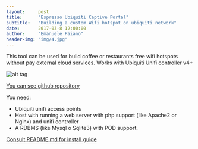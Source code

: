 ```yaml
---
layout:     post
title:      "Espresso Ubiquiti Captive Portal"
subtitle:   "Building a custom Wifi hotspot on ubiquiti network"
date:       2017-03-8 12:00:00
author:     "Emanuele Paiano"
header-img: "img/4.jpg"
---
```


<p>This tool can be used for build coffee or restaurants free wifi hotspots without pay external cloud services. Works with Ubiquiti Unifi controller v4+</p>

![alt tag](https://github.com/emanuelepaiano/espresso-freewifi-portal/blob/master/screenshots/en.png?raw=true)

<p><a href="https://github.com/emanuelepaiano/espresso-portal">You can see github repository</a></p>

<p>You need:
<ul>
<li>Ubiquiti unifi access points</li>
<li>Host with running a web server with php support (like Apache2 or Nginx) and unifi controller</li>
<li>A RDBMS (like Mysql o Sqlite3) with POD support.</li>
</ul>
</p>

<p><a href="https://github.com/emanuelepaiano/espresso-portal/blob/master/README.md">Consult README.md for install guide</a></p>




